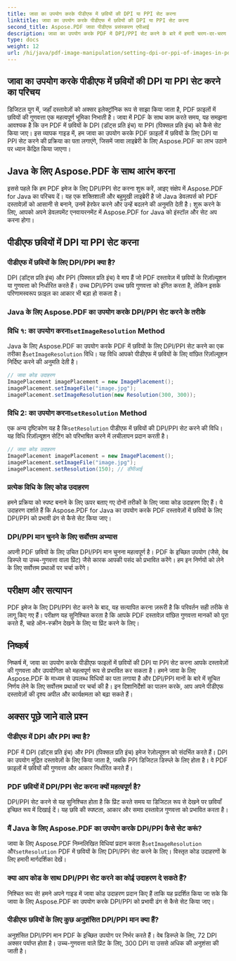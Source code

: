 ```yaml
---
title: जावा का उपयोग करके पीडीएफ में छवियों की DPI या PPI सेट करना
linktitle: जावा का उपयोग करके पीडीएफ में छवियों की DPI या PPI सेट करना
second_title: Aspose.PDF जावा पीडीएफ प्रसंस्करण एपीआई
description: जावा का उपयोग करके PDF में DPI/PPI सेट करने के बारे में हमारी चरण-दर-चरण मार्गदर्शिका के साथ PDF छवि गुणवत्ता को अनुकूलित करें। प्रिंट और डिजिटल डिस्प्ले के लिए अपने दस्तावेज़ों को बेहतर बनाने का तरीका जानें।
type: docs
weight: 12
url: /hi/java/pdf-image-manipulation/setting-dpi-or-ppi-of-images-in-pdf-using-java/
---
```


## जावा का उपयोग करके पीडीएफ में छवियों की DPI या PPI सेट करने का परिचय

डिजिटल युग में, जहाँ दस्तावेज़ों को अक्सर इलेक्ट्रॉनिक रूप से साझा किया जाता है, PDF फ़ाइलों में छवियों की गुणवत्ता एक महत्वपूर्ण भूमिका निभाती है। जावा में PDF के साथ काम करते समय, यह समझना आवश्यक है कि उन PDF में छवियों के DPI (डॉट्स प्रति इंच) या PPI (पिक्सल प्रति इंच) को कैसे सेट किया जाए। इस व्यापक गाइड में, हम जावा का उपयोग करके PDF फ़ाइलों में छवियों के लिए DPI या PPI सेट करने की प्रक्रिया का पता लगाएंगे, जिसमें जावा लाइब्रेरी के लिए Aspose.PDF का लाभ उठाने पर ध्यान केंद्रित किया जाएगा।

## Java के लिए Aspose.PDF के साथ आरंभ करना

इससे पहले कि हम PDF इमेज के लिए DPI/PPI सेट करना शुरू करें, आइए संक्षेप में Aspose.PDF for Java का परिचय दें। यह एक शक्तिशाली और बहुमुखी लाइब्रेरी है जो Java डेवलपर्स को PDF दस्तावेज़ों को आसानी से बनाने, उनमें हेरफेर करने और उन्हें बदलने की अनुमति देती है। शुरू करने के लिए, आपको अपने डेवलपमेंट एनवायरनमेंट में Aspose.PDF for Java को इंस्टॉल और सेट अप करना होगा।

## पीडीएफ छवियों में DPI या PPI सेट करना

### पीडीएफ में छवियों के लिए DPI/PPI क्या है?

DPI (डॉट्स प्रति इंच) और PPI (पिक्सल प्रति इंच) वे माप हैं जो PDF दस्तावेज़ में छवियों के रिज़ॉल्यूशन या गुणवत्ता को निर्धारित करते हैं। उच्च DPI/PPI उच्च छवि गुणवत्ता को इंगित करता है, लेकिन इसके परिणामस्वरूप फ़ाइल का आकार भी बड़ा हो सकता है।

### Java के लिए Aspose.PDF का उपयोग करके DPI/PPI सेट करने के तरीके

###  विधि १: का उपयोग करना`setImageResolution` Method

 Java के लिए Aspose.PDF का उपयोग करके PDF में छवियों के लिए DPI/PPI सेट करने का एक तरीका है`setImageResolution` विधि। यह विधि आपको पीडीएफ में छवियों के लिए वांछित रिज़ॉल्यूशन निर्दिष्ट करने की अनुमति देती है।

```java
// जावा कोड उदाहरण
ImagePlacement imagePlacement = new ImagePlacement();
imagePlacement.setImageFile("image.jpg");
imagePlacement.setImageResolution(new Resolution(300, 300));
```

###  विधि 2: का उपयोग करना`setResolution` Method

 एक अन्य दृष्टिकोण यह है कि`setResolution` पीडीएफ में छवियों की DPI/PPI सेट करने की विधि। यह विधि रिज़ॉल्यूशन सेटिंग को परिभाषित करने में लचीलापन प्रदान करती है।

```java
// जावा कोड उदाहरण
ImagePlacement imagePlacement = new ImagePlacement();
imagePlacement.setImageFile("image.jpg");
imagePlacement.setResolution(150); // डीपीआई
```

### प्रत्येक विधि के लिए कोड उदाहरण

हमने प्रक्रिया को स्पष्ट बनाने के लिए ऊपर बताए गए दोनों तरीकों के लिए जावा कोड उदाहरण दिए हैं। ये उदाहरण दर्शाते हैं कि Aspose.PDF for Java का उपयोग करके PDF दस्तावेज़ों में छवियों के लिए DPI/PPI को प्रभावी ढंग से कैसे सेट किया जाए।

### DPI/PPI मान चुनने के लिए सर्वोत्तम अभ्यास

अपनी PDF छवियों के लिए उचित DPI/PPI मान चुनना महत्वपूर्ण है। PDF के इच्छित उपयोग (जैसे, वेब डिस्प्ले या उच्च-गुणवत्ता वाला प्रिंट) जैसे कारक आपकी पसंद को प्रभावित करेंगे। हम इन निर्णयों को लेने के लिए सर्वोत्तम प्रथाओं पर चर्चा करेंगे।

## परीक्षण और सत्यापन

PDF इमेज के लिए DPI/PPI सेट करने के बाद, यह सत्यापित करना ज़रूरी है कि परिवर्तन सही तरीके से लागू किए गए हैं। परीक्षण यह सुनिश्चित करता है कि आपके PDF दस्तावेज़ वांछित गुणवत्ता मानकों को पूरा करते हैं, चाहे ऑन-स्क्रीन देखने के लिए या प्रिंट करने के लिए।

## निष्कर्ष

निष्कर्ष में, जावा का उपयोग करके पीडीएफ फाइलों में छवियों की DPI या PPI सेट करना आपके दस्तावेज़ों की गुणवत्ता और उपयोगिता को महत्वपूर्ण रूप से प्रभावित कर सकता है। हमने जावा के लिए Aspose.PDF के माध्यम से उपलब्ध विधियों का पता लगाया है और DPI/PPI मानों के बारे में सूचित निर्णय लेने के लिए सर्वोत्तम प्रथाओं पर चर्चा की है। इन दिशानिर्देशों का पालन करके, आप अपने पीडीएफ दस्तावेज़ों की दृश्य अपील और कार्यक्षमता को बढ़ा सकते हैं।

## अक्सर पूछे जाने वाले प्रश्न

### पीडीएफ में DPI और PPI क्या है?

PDF में DPI (डॉट्स प्रति इंच) और PPI (पिक्सल प्रति इंच) इमेज रेज़ोल्यूशन को संदर्भित करते हैं। DPI का उपयोग मुद्रित दस्तावेज़ों के लिए किया जाता है, जबकि PPI डिजिटल डिस्प्ले के लिए होता है। वे PDF फ़ाइलों में छवियों की गुणवत्ता और आकार निर्धारित करते हैं।

### PDF छवियों में DPI/PPI सेट करना क्यों महत्वपूर्ण है?

DPI/PPI सेट करने से यह सुनिश्चित होता है कि प्रिंट करते समय या डिजिटल रूप से देखने पर छवियाँ इच्छित रूप में दिखाई दें। यह छवि की स्पष्टता, आकार और समग्र दस्तावेज़ गुणवत्ता को प्रभावित करता है।

### मैं Java के लिए Aspose.PDF का उपयोग करके DPI/PPI कैसे सेट करूं?

 जावा के लिए Aspose.PDF निम्नलिखित विधियां प्रदान करता है`setImageResolution` और`setResolution` PDF में छवियों के लिए DPI/PPI सेट करने के लिए। विस्तृत कोड उदाहरणों के लिए हमारी मार्गदर्शिका देखें।

### क्या आप कोड के साथ DPI/PPI सेट करने का कोई उदाहरण दे सकते हैं?

निश्चित रूप से! हमने अपने गाइड में जावा कोड उदाहरण प्रदान किए हैं ताकि यह प्रदर्शित किया जा सके कि जावा के लिए Aspose.PDF का उपयोग करके DPI/PPI को प्रभावी ढंग से कैसे सेट किया जाए।

### पीडीएफ छवियों के लिए कुछ अनुशंसित DPI/PPI मान क्या हैं?

अनुशंसित DPI/PPI मान PDF के इच्छित उपयोग पर निर्भर करते हैं। वेब डिस्प्ले के लिए, 72 DPI अक्सर पर्याप्त होता है। उच्च-गुणवत्ता वाले प्रिंट के लिए, 300 DPI या उससे अधिक की अनुशंसा की जाती है।
